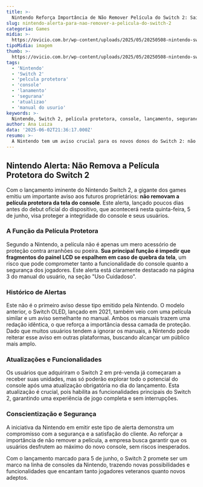 ```yaml
---
title: >-
  Nintendo Reforça Importância de Não Remover Película do Switch 2: Saiba o Motivo
slug: nintendo-alerta-para-nao-remover-a-pelicula-do-switch-2
categoria: Games
midia: >-
  https://ovicio.com.br/wp-content/uploads/2025/05/20250508-nintendo-switch-2-estimativa-vendas.webp
tipoMidia: imagem
thumb: >-
  https://ovicio.com.br/wp-content/uploads/2025/05/20250508-nintendo-switch-2-estimativa-vendas.webp
tags:
  - 'Nintendo'
  - 'Switch 2'
  - 'pelcula protetora'
  - 'console'
  - 'lanamento'
  - 'segurana'
  - 'atualizao'
  - 'manual do usurio'
keywords: >-
  Nintendo, Switch 2, película protetora, console, lançamento, segurança, atualização, manual do usuário
author: Ana Luiza
data: '2025-06-02T21:36:17.000Z'
resumo: >-
  A Nintendo tem um aviso crucial para os novos donos do Switch 2: não retirem a película protetora da tela. Entenda a razão por trás dessa recomendação essencial para o bom uso do console.
---
```


## Nintendo Alerta: Não Remova a Película Protetora do Switch 2

Com o lançamento iminente do Nintendo Switch 2, a gigante dos games emitiu um importante aviso aos futuros proprietários: **não removam a película protetora da tela do console**. Este alerta, lançado poucos dias antes do debut oficial do dispositivo, que acontecerá nesta quinta-feira, 5 de junho, visa proteger a integridade do console e seus usuários.

### A Função da Película Protetora

Segundo a Nintendo, a película não é apenas um mero acessório de proteção contra arranhões ou poeira. **Sua principal função é impedir que fragmentos do painel LCD se espalhem em caso de quebra da tela**, um risco que pode comprometer tanto a funcionalidade do console quanto a segurança dos jogadores. Este alerta está claramente destacado na página 3 do manual do usuário, na seção "Uso Cuidadoso".

### Histórico de Alertas

Este não é o primeiro aviso desse tipo emitido pela Nintendo. O modelo anterior, o Switch OLED, lançado em 2021, também veio com uma película similar e um aviso semelhante no manual. Ambos os manuais trazem uma redação idêntica, o que reforça a importância dessa camada de proteção. Dado que muitos usuários tendem a ignorar os manuais, a Nintendo pode reiterar esse aviso em outras plataformas, buscando alcançar um público mais amplo.

### Atualizações e Funcionalidades

Os usuários que adquiriram o Switch 2 em pré-venda já começaram a receber suas unidades, mas só poderão explorar todo o potencial do console após uma atualização obrigatória no dia do lançamento. Esta atualização é crucial, pois habilita as funcionalidades principais do Switch 2, garantindo uma experiência de jogo completa e sem interrupções.

### Conscientização e Segurança

A iniciativa da Nintendo em emitir este tipo de alerta demonstra um compromisso com a segurança e a satisfação do cliente. Ao reforçar a importância de não remover a película, a empresa busca garantir que os usuários desfrutem ao máximo do novo console, sem riscos inesperados.

Com o lançamento marcado para 5 de junho, o Switch 2 promete ser um marco na linha de consoles da Nintendo, trazendo novas possibilidades e funcionalidades que encantam tanto jogadores veteranos quanto novos adeptos.
